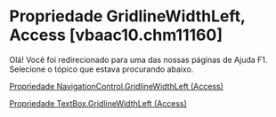 
# Propriedade GridlineWidthLeft, Access [vbaac10.chm11160]

Olá! Você foi redirecionado para uma das nossas páginas de Ajuda F1. Selecione o tópico que estava procurando abaixo.

[Propriedade NavigationControl.GridlineWidthLeft (Access)](http://msdn.microsoft.com/library/884b81e2-4941-364f-b195-1731706bbd3d%28Office.15%29.aspx)

[Propriedade TextBox.GridlineWidthLeft (Access)](http://msdn.microsoft.com/library/0794df4f-88e2-5c75-13ba-88bbb8d7eb40%28Office.15%29.aspx)

